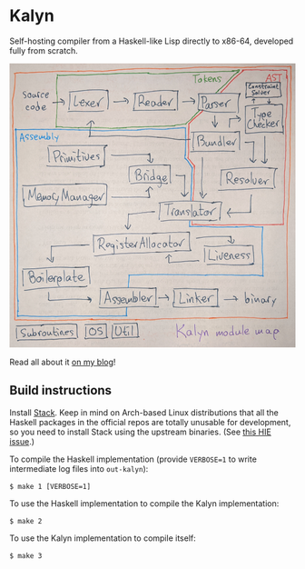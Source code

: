 # Kalyn

Self-hosting compiler from a Haskell-like Lisp directly to x86-64,
developed fully from scratch.

<p align="center"> <img src="module-map.png" alt="Kalyn module
map flow chart" height="500"/> </p>

Read all about it [on my
blog](https://intuitiveexplanations.com/tech/kalyn)!

## Build instructions

Install [Stack](https://docs.haskellstack.org/en/stable/README/). Keep
in mind on Arch-based Linux distributions that all the Haskell
packages in the official repos are totally unusable for development,
so you need to install Stack using the upstream binaries. (See [this
HIE
issue](https://github.com/haskell/haskell-ide-engine/issues/1721#issuecomment-609847125).)

To compile the Haskell implementation (provide `VERBOSE=1` to write
intermediate log files into `out-kalyn`):

    $ make 1 [VERBOSE=1]

To use the Haskell implementation to compile the Kalyn implementation:

    $ make 2

To use the Kalyn implementation to compile itself:

    $ make 3
